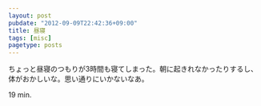 ```yaml
---
layout: post
pubdate: "2012-09-09T22:42:36+09:00"
title: 昼寝
tags: [misc]
pagetype: posts
---
```

ちょっと昼寝のつもりが3時間も寝てしまった。朝に起きれなかったりするし、体がおかしいな。思い通りにいかないなあ。

19 min.
